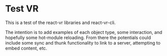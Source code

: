 # Test VR

This is a test of the react-vr libraries and react-vr-cli.

The intention is to add examples of each object type, some interaction, and hopefully some hot-module reloading.  From there the potentials could include some sync and thunk functionality to link to a server, attempting to embed content, etc.
